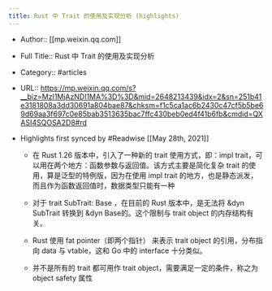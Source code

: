 ```yaml
---
title: Rust 中 Trait 的使用及实现分析 (highlights)
---
```


- Author:: [[mp.weixin.qq.com]]

- Full Title:: Rust 中 Trait 的使用及实现分析

- Category:: #articles

- URL:: https://mp.weixin.qq.com/s?__biz=MzI1MjAzNDI1MA%3D%3D&mid=2648213439&idx=2&sn=251b41e3181808a3dd30691a804bae87&chksm=f1c5ca1ac6b2430c47cf5b5be69d69aa3f697c0e85bab3513635bac7ffc430beb0ed4f41b6fb&cmdid=QXASI4SQOSA2D8#rd

- Highlights first synced by #Readwise [[May 28th, 2021]]
	 - 在 Rust 1.26 版本中，引入了一种新的 trait 使用方式，即：impl trait，可以用在两个地方：函数参数与返回值。该方式主要是简化复杂 trait 的使用，算是泛型的特例版，因为在使用 impl trait 的地方，也是静态派发，而且作为函数返回值时，数据类型只能有一种

	 - 对于 trait SubTrait: Base ，在目前的 Rust 版本中，是无法将 &dyn SubTrait 转换到 &dyn Base的。这个限制与 trait object 的内存结构有关。

	 - Rust 使用 fat pointer（即两个指针） 来表示 trait object 的引用，分布指向 data 与 vtable，这和 Go 中的 interface 十分类似。

	 - 并不是所有的 trait 都可用作 trait object，需要满足一定的条件，称之为 object safety 属性
